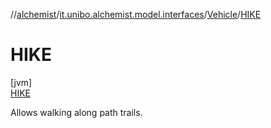 //[alchemist](../../../../index.md)/[it.unibo.alchemist.model.interfaces](../../index.md)/[Vehicle](../index.md)/[HIKE](index.md)

# HIKE

[jvm]\
[HIKE](index.md)

Allows walking along path trails.
